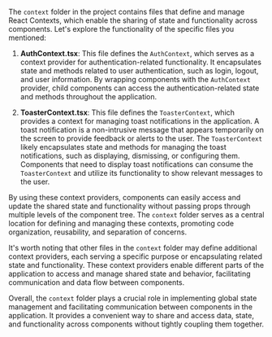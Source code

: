 The `context` folder in the project contains files that define and manage React Contexts, which enable the sharing of state and functionality across components. Let's explore the functionality of the specific files you mentioned:

1. **AuthContext.tsx**: This file defines the `AuthContext`, which serves as a context provider for authentication-related functionality. It encapsulates state and methods related to user authentication, such as login, logout, and user information. By wrapping components with the `AuthContext` provider, child components can access the authentication-related state and methods throughout the application.

2. **ToasterContext.tsx**: This file defines the `ToasterContext`, which provides a context for managing toast notifications in the application. A toast notification is a non-intrusive message that appears temporarily on the screen to provide feedback or alerts to the user. The `ToasterContext` likely encapsulates state and methods for managing the toast notifications, such as displaying, dismissing, or configuring them. Components that need to display toast notifications can consume the `ToasterContext` and utilize its functionality to show relevant messages to the user.

By using these context providers, components can easily access and update the shared state and functionality without passing props through multiple levels of the component tree. The `context` folder serves as a central location for defining and managing these contexts, promoting code organization, reusability, and separation of concerns.

It's worth noting that other files in the `context` folder may define additional context providers, each serving a specific purpose or encapsulating related state and functionality. These context providers enable different parts of the application to access and manage shared state and behavior, facilitating communication and data flow between components.

Overall, the `context` folder plays a crucial role in implementing global state management and facilitating communication between components in the application. It provides a convenient way to share and access data, state, and functionality across components without tightly coupling them together.